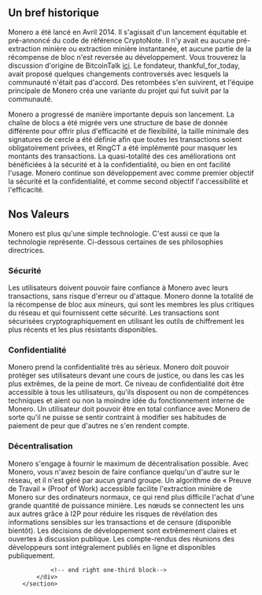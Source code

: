 <div class="about-monero">
    <section class="container">
            <div class="row">
                <!-- left two-thirds block-->
                <div class="full col-xs-12">
                    <div class="info-block text-adapt">
                        <div class="row center-xs">
                            <div class="col">
                                <h2>Un bref historique</h2>
                            </div>
                        </div>
<div markdown="1">

Monero a été lancé en Avril 2014. Il s'agissait d'un lancement équitable et pré-annoncé du code de référence CryptoNote. Il n'y avait eu aucune pré-extraction minière ou extraction minière instantanée, et aucune partie de la récompense de bloc n'est reversée au développement. Vous trouverez la discussion d'origine de BitcoinTalk [ici](https://bitcointalk.org/index.php?topic=563821.0). Le fondateur, thankful_for_today, avait proposé quelques changements controversés avec lesquels la communauté n'était pas d'accord. Des retombées s'en suivirent, et l'équipe principale de Monero créa une variante du projet qui fut suivit par la communauté.

Monero a progressé de manière importante depuis son lancement. La chaîne de blocs a été migrée vers une structure de base de donnée différente pour offrir plus d'efficacité et de flexibilité, la taille minimale des signatures de cercle a été définie afin que toutes les transactions soient obligatoirement privées, et RingCT a été implémenté pour masquer les montants des transactions. La quasi-totalité des ces améliorations ont bénéficiées à la sécurité et à la confidentialité, ou bien en ont facilité l'usage. Monero continue son développement avec comme premier objectif la sécurité et la confidentialité, et comme second objectif l'accessibilité et l'efficacité.

</div>
                    </div>
                </div>
                <!-- end right one-third block-->
            </div>
            <div class="row">
                <!-- left two-thirds block-->
                <div class="full col-xs-12">
                    <div class="info-block text-adapt">
                        <div class="row center-xs">
                            <div class="col">
                                <h2>Nos Valeurs</h2>
                            </div>
                        </div>

<div markdown="1">

Monero est plus qu'une simple technologie. C'est aussi ce que la technologie représente. Ci-dessous certaines de ses philosophies directrices.

### Sécurité

Les utilisateurs doivent pouvoir faire confiance à Monero avec leurs transactions, sans risque d'erreur ou d'attaque. Monero donne la totalité de la récompense de bloc aux mineurs, qui sont les membres les plus critiques du réseau et qui fournissent cette sécurité. Les transactions sont sécurisées cryptographiquement en utilisant les outils de chiffrement les plus récents et les plus résistants disponibles.

### Confidentialité

Monero prend la confidentialité très au sérieux. Monero doit pouvoir protéger ses utilisateurs devant une cours de justice, ou dans les cas les plus extrêmes, de la peine de mort. Ce niveau de confidentialité doit être accessible à tous les utilisateurs, qu'ils disposent ou non de compétences techniques et aient ou non la moindre idée du fonctionnement interne de Monero. Un utilisateur doit pouvoir être en total confiance avec Monero de sorte qu'il ne puisse se sentir contraint à modifier ses habitudes de paiement de peur que d'autres ne s'en rendent compte.

### Décentralisation

Monero s'engage à fournir le maximum de décentralisation possible. Avec Monero, vous n'avez besoin de faire confiance quelqu'un d'autre sur le réseau, et il n'est géré par aucun grand groupe. Un algorithme de « Preuve de Travail » (Proof of Work) accessible facilite l'extraction minière de Monero sur des ordinateurs normaux, ce qui rend plus difficile l'achat d'une grande quantité de puissance minière. Les nœuds se connectent les uns aux autres grâce à I2P pour réduire les risques de révélation des informations sensibles sur les transactions et de censure (disponible bientôt). Les décisions de développement sont extrêmement claires et ouvertes à discussion publique. Les compte-rendus des réunions des développeurs sont intégralement publiés en ligne et disponibles publiquement.

</div>
                    </div>
                </div>


                <!-- end right one-third block-->
            </div>
        </section>
